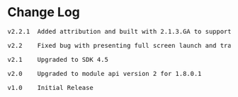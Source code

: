 # Change Log
<pre>
v2.2.1	Added attribution and built with 2.1.3.GA to support x86 devices [MOD-1087][MOD-1104]
	
v2.2	Fixed bug with presenting full screen launch and transition ads [MOD-527]

v2.1	Upgraded to SDK 4.5

v2.0	Upgraded to module api version 2 for 1.8.0.1

v1.0    Initial Release

